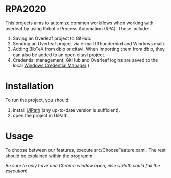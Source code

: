 # RPA2020

This projects aims to automize common workflows when working with overleaf by using Robotic Process Automation (RPA). 
These include:

1. Saving an Overleaf project to GitHub.
2. Sending an Overleaf project via e-mail (Thunderbird and Windows mail).
3. Adding BibTeX from dblp or citavi. When importing them from dblp, they can also be added to an open citavi project.
4. Credential management, GitHub and Overleaf logins are saved to the local [Windows Credential Manager](https://support.microsoft.com/en-gb/help/4026814/windows-accessing-credential-manager)
)
# Installation

To run the project, you should:

1. install [UiPath](https://www.uipath.com) (any up-to-date version is sufficient). 
2. open the project in UiPath.

# Usage

To choose between our features, execute src/ChooseFeature.xaml. The rest should be explained within the programm.

_Be sure to only have one Chrome window open, else UiPath could fail the execution!_
